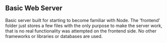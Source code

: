## Basic Web Server

Basic server built for starting to become familiar with Node. The 'frontend' folder just stores a few files with the only purpose to make the server work, that is no real functionality was attempted on the frontend side. No other frameworks or libraries or databases are used.
